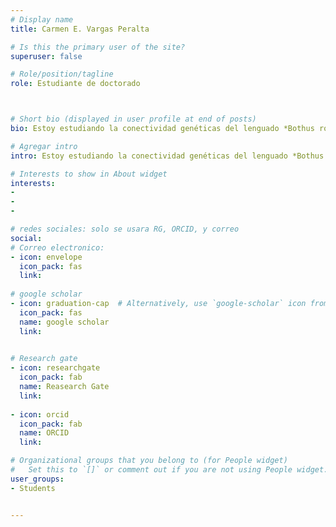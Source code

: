 ```yaml
---
# Display name
title: Carmen E. Vargas Peralta

# Is this the primary user of the site?
superuser: false

# Role/position/tagline
role: Estudiante de doctorado



# Short bio (displayed in user profile at end of posts)
bio: Estoy estudiando la conectividad genéticas del lenguado *Bothus robinsi* en el Golfo de México, utilizando RADseq

# Agregar intro
intro: Estoy estudiando la conectividad genéticas del lenguado *Bothus robinsi* en el Golfo de México, utilizando RADseq

# Interests to show in About widget
interests: 
- 
- 
- 

# redes sociales: solo se usara RG, ORCID, y correo
social:
# Correo electronico:
- icon: envelope
  icon_pack: fas
  link: 
  
# google scholar
- icon: graduation-cap  # Alternatively, use `google-scholar` icon from `ai` icon pack
  icon_pack: fas
  name: google scholar
  link: 
  

# Research gate
- icon: researchgate
  icon_pack: fab
  name: Reasearch Gate
  link: 
  
- icon: orcid
  icon_pack: fab
  name: ORCID
  link: 

# Organizational groups that you belong to (for People widget)
#   Set this to `[]` or comment out if you are not using People widget.
user_groups:
- Students


---
```


